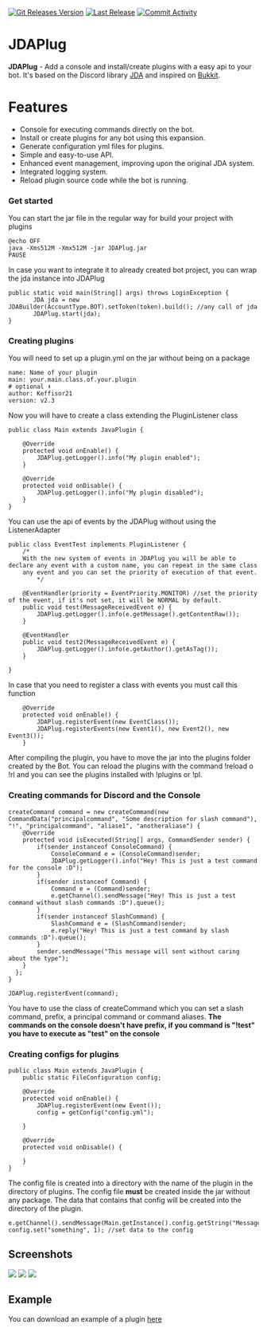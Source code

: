 [![Git Releases Version](https://img.shields.io/github/release/Keffisor/JDAPlug)](https://github.com/Keffisor/JDAPlug/releases)
[![Last Release](https://img.shields.io/github/release-date/Keffisor/JDAPlug)](https://github.com/Keffisor/JDAPlug/releases)
[![Commit Activity](https://img.shields.io/github/commit-activity/m/Keffisor/JDAPlug)](https://github.com/Keffisor/JDAPlug/commits/master)
<br>
# JDAPlug
**JDAPlug** - Add a console and install/create plugins with a easy api to your bot. It's based on the Discord library [JDA](https://github.com/DV8FromTheWorld/JDA) and inspired on [Bukkit](https://dev.bukkit.org/).

# Features
- Console for executing commands directly on the bot.
- Install or create plugins for any bot using this expansion.
- Generate configuration yml files for plugins.
- Simple and easy-to-use API.
- Enhanced event management, improving upon the original JDA system.
- Integrated logging system.
- Reload plugin source code while the bot is running.

### Get started
You can start the jar file in the regular way for build your project with plugins
```
@echo OFF
java -Xms512M -Xmx512M -jar JDAPlug.jar
PAUSE
```
In case you want to integrate it to already created bot project, you can wrap the jda instance into JDAPlug
```
public static void main(String[] args) throws LoginException {
       JDA jda = new JDABuilder(AccountType.BOT).setToken(token).build(); //any call of jda
       JDAPlug.start(jda);  
}
```

### Creating plugins 
You will need to set up a plugin.yml on the jar without being on a package
```
name: Name of your plugin
main: your.main.class.of.your.plugin
# optional ⬇
author: Keffisor21
version: v2.3
```
Now you will have to create a class extending the PluginListener class
```
public class Main extends JavaPlugin {

	@Override
	protected void onEnable() {
		JDAPlug.getLogger().info("My plugin enabled");
	}
	
	@Override
	protected void onDisable() {
		JDAPlug.getLogger().info("My plugin disabled");
	}
}
```
You can use the api of events by the JDAPlug without using the ListenerAdapter
```
public class EventTest implements PluginListener {
	/*
	With the new system of events in JDAPlug you will be able to declare any event with a custom name, you can repeat in the same class
	any event and you can set the priority of execution of that event.
        */
	
	@EventHandler(priority = EventPriority.MONITOR) //set the priority of the event, if it's not set, it will be NORMAL by default.
  	public void test(MessageReceivedEvent e) {
        JDAPlug.getLogger().info(e.getMessage().getContentRaw());
  	}

	@EventHandler
	public void test2(MessageReceivedEvent e) {
        JDAPlug.getLogger().info(e.getAuthor().getAsTag());
	}

}
```
In case that you need to register a class with events you must call this function
```
    @Override
	protected void onEnable() {
		JDAPlug.registerEvent(new EventClass());
		JDAPlug.registerEvents(new Event1(), new Event2(), new Event3());
	}
```
After compiling the plugin, you have to move the jar into the plugins folder created by the Bot. You can reload the plugins with the command !reload o !rl and you can see the plugins installed with !plugins or !pl.

### Creating commands for Discord and the Console
```
createCommand command = new createCommand(new CommandData("principalcommand", "Some description for slash command"), "!", "principalcommand", "aliase1", "anotheraliase") {
	@Override
	protected void isExecuted(String[] args, CommandSender sender) {
		if(sender instanceof ConsoleCommand) {
			ConsoleCommand e = (ConsoleCommand)sender;
			JDAPlug.getLogger().info("Hey! This is just a test command for the console :D");
		}
		if(sender instanceof Command) {
			Command e = (Command)sender;
			e.getChannel().sendMessage("Hey! This is just a test command without slash commands :D").queue();
		}
		if(sender instanceof SlashCommand) {
			SlashCommand e = (SlashCommand)sender;
			e.reply("Hey! This is just a test command by slash commands :D").queue();
		}
		sender.sendMessage("This message will sent without caring about the type");
	}
  }; 
}

JDAPlug.registerEvent(command);
```
You have to use the class of createCommand which you can set a slash command, prefix, a principal command or command aliases.
**The commands on the console doesn't have prefix, if you command is "!test" you have to execute as "test" on the console**

### Creating configs for plugins
```
public class Main extends JavaPlugin {
	public static FileConfiguration config;
	
	@Override
	protected void onEnable() {
		JDAPlug.registerEvent(new Event());		
		config = getConfig("config.yml");
 		
	}
	
	@Override
	protected void onDisable() {
		
	}
}
```
The config file is created into a directory with the name of the plugin in the directory of plugins. The config file **must** be created inside the jar without any package. The data that contains that config will be created into the directory of the plugin.
```
e.getChannel().sendMessage(Main.getInstance().config.getString("Message.NoPermission")).queue(); 
config.set("something", 1); //set data to the config
```
<h2><strong>Screenshots</strong></h2>
<img src="https://i.imgur.com/ftzRALM.png">
<img src="https://i.imgur.com/SCTW9Cu.png">
<img src="https://i.imgur.com/ZyRzR6f.png">
<h2><strong>Example</strong></h2>
<p>You can download an example of a plugin <a href="https://keffisor21.com/downloads/CommandCreator.jar">here</a></p>
<br>
<br>
<br>
